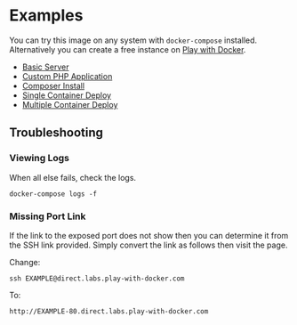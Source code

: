 # Examples

You can try this image on any system with `docker-compose` installed.  Alternatively you can create a free instance on [Play with Docker](http://labs.play-with-docker.com/).


* [Basic Server](basic-server.md)
* [Custom PHP Application](custom-php-application.md)
* [Composer Install](composer-install.md)
* [Single Container Deploy](single-container-deploy.md)
* [Multiple Container Deploy](multiple-container-deploy.md)


## Troubleshooting

### Viewing Logs

When all else fails, check the logs.

```shell script
docker-compose logs -f
```

### Missing Port Link

If the link to the exposed port does not show then you can determine it from the SSH link provided.  Simply convert the link as follows then visit the page.

Change:

```shell script
ssh EXAMPLE@direct.labs.play-with-docker.com
```

To:

```
http://EXAMPLE-80.direct.labs.play-with-docker.com
```

